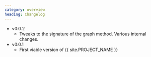 ```yaml
---
category: overview
heading: Changelog
---
```

* v0.0.2
    - Tweaks to the signature of the graph method. Various internal changes.
* v0.0.1 
    - First viable version of {{ site.PROJECT_NAME }}